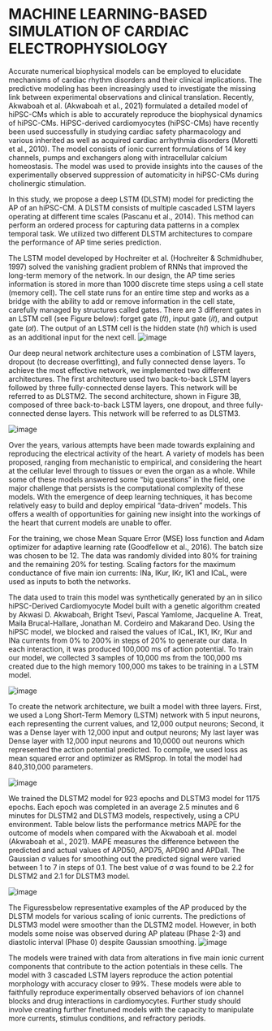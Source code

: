 # MACHINE LEARNING-BASED SIMULATION OF CARDIAC ELECTROPHYSIOLOGY

Accurate numerical biophysical models can be employed to elucidate mechanisms of cardiac rhythm 
disorders and their clinical implications. The predictive modeling has been increasingly used to investigate 
the missing link between experimental observations and clinical translation. Recently, Akwaboah et al.
(Akwaboah et al., 2021) formulated a detailed model of hiPSC-CMs which is able to accurately reproduce 
the biophysical dynamics of hiPSC-CMs. HiPSC-derived cardiomyocytes (hiPSC-CMs) have recently been used successfully in studying cardiac safety pharmacology and various inherited as well as acquired cardiac arrhythmia disorders (Moretti et al., 2010). The model consists of ionic current formulations of 14 key channels, pumps and exchangers along with intracellular calcium homeostasis. The model was used to 
provide insights into the causes of the experimentally observed suppression of automaticity in hiPSC-CMs 
during cholinergic stimulation.

In this study, we propose a deep LSTM (DLSTM) model for predicting the AP of an hiPSC-CM. A 
DLSTM consists of multiple cascaded LSTM layers operating at different time scales (Pascanu et al., 
2014). This method can perform an ordered process for capturing data patterns in a complex temporal task. 
We utilized two different DLSTM architectures to compare the performance of AP time series prediction.

The LSTM model developed by Hochreiter et al. (Hochreiter & Schmidhuber, 1997) solved the vanishing 
gradient problem of RNNs that improved the long-term memory of the network. In our design, the AP 
time series information is stored in more than 1000 discrete time steps using a cell state (memory cell). 
The cell state runs for an entire time step and works as a bridge with the ability to add or remove 
information in the cell state, carefully managed by structures called gates. There are 3 different gates in an 
LSTM cell (see Figure below): forget gate (𝑓𝑡), input gate (𝑖𝑡), and output gate (𝑜𝑡). The output of an LSTM 
cell is the hidden state (ℎ𝑡) which is used as an additional input for the next cell.
![image](https://user-images.githubusercontent.com/75848451/161892207-f2875b8e-905c-4dd1-b9ae-384d0cb35425.png)

Our deep neural network architecture uses a combination of LSTM layers, dropout (to decrease 
overfitting), and fully connected dense layers. To achieve the most effective network, we implemented
two different architectures. The first architecture used two back-to-back LSTM layers followed by three fully-connected dense layers. This network will be referred to as DLSTM2. The second architecture, shown in Figure 3B, composed of three back-to-back LSTM layers, one dropout, and three fully-connected dense layers. This network will be referred to as DLSTM3.

![image](https://user-images.githubusercontent.com/75848451/161892305-fe9fd730-dc74-4bde-ad82-ab096c336a5d.png)

 Over the years, various attempts have been made towards explaining and reproducing the electrical activity of the heart. A variety of models has been proposed, ranging from mechanistic to empirical, and considering the heart at the cellular level through to tissues or even the organ as a whole. While some of these models answered some “big questions” in the field, one major challenge that persists is the computational complexity of these models. With the emergence of deep learning techniques, it has become relatively easy to build and deploy empirical “data-driven” models. This offers a wealth of opportunities for gaining new insight into the workings of the heart that current models are unable to offer.
 
For the training, we chose Mean Square Error (MSE) loss function and Adam optimizer for adaptive
learning rate (Goodfellow et al., 2016). The batch size was chosen to be 12. The data was randomly divided 
into 80% for training and the remaining 20% for testing. Scaling factors for the maximum conductance of 
five main ion currents: INa, IKur, IKr, IK1 and ICaL, were used as inputs to both the networks.

 The data used to train this model was synthetically generated by an in silico hiPSC-Derived Cardiomyocyte Model built with a genetic algorithm created by Akwasi D. Akwaboah, Bright Tsevi, Pascal Yamlome, Jacqueline A. Treat, Maila Brucal-Hallare, Jonathan M. Cordeiro and Makarand Deo. Using the hiPSC model, we blocked  and raised the values of  ICaL, IK1, IKr, IKur and INa currents from 0% to 200% in steps of 20% to generate our data.  In each interaction, it was produced 100,000 ms of action potential. To train our model, we collected 3 samples of 10,000 ms from the 100,000 ms created due to the high memory 100,000 ms takes to be training  in a LSTM model.  

![image](https://user-images.githubusercontent.com/75848451/152657932-dd97c201-a003-4f5c-8140-21455ac0a4d1.png)

To create the network architecture, we built a model with three layers. First, we used a Long Short-Term Memory (LSTM) network with 5 input neurons, each representing the current values, and 12,000 output neurons; Second, it was a Dense layer with 12,000 input and output neurons; My last layer was Dense layer with 12,000 input neurons and 10,0000 out neurons which represented the action potential predicted.  To compile, we used loss as mean squared error and optimizer as RMSprop. In total the model had 840,310,000 parameters.

![image](https://user-images.githubusercontent.com/75848451/152658540-86672575-2988-4548-a335-d5438fc04d44.png)

We trained the DLSTM2 model for 923 epochs and DLSTM3 model for 1175 epochs. Each epoch was 
completed in an average 2.5 minutes and 6 minutes for DLSTM2 and DLSTM3 models, respectively,
using a CPU environment. Table below lists the performance metrics MAPE for the outcome of 
models when compared with the Akwaboah et al. model (Akwaboah et al., 2021). MAPE measures the difference between the predicted and actual values of APD50, APD75, APD90 and APDall. The Gaussian σ values for smoothing out the predicted signal were varied between 1 to 7 in steps of 0.1. The best value of σ was found to be 2.2 for DLSTM2 and 2.1 for DLSTM3 model.

![image](https://user-images.githubusercontent.com/75848451/161892923-c4a2f961-7938-4624-a469-419420ae85f0.png)

The Figuressbelow representative examples of the AP produced by the DLSTM models for various scaling of ionic currents. The predictions of DLSTM3 model were smoother than the DLSTM2 model. However, in both models some noise was observed during AP plateau (Phase 2-3) and diastolic interval (Phase 0) despite Gaussian smoothing.
![image](https://user-images.githubusercontent.com/75848451/161892969-23bc3812-16ed-4b19-9e36-1cdd45efaefc.png)

The models were trained with data from alterations in five main ionic current components that contribute to the action potentials in these cells. The model with 3 cascaded LSTM layers reproduce the action potential morphology with accuracy closer to 99%. These models were able to faithfully reproduce experimentally observed behaviors of ion channel blocks and drug interactions in cardiomyocytes. Further study should involve creating further finetuned models with the capacity to manipulate more currents, stimulus conditions, and refractory periods. 


